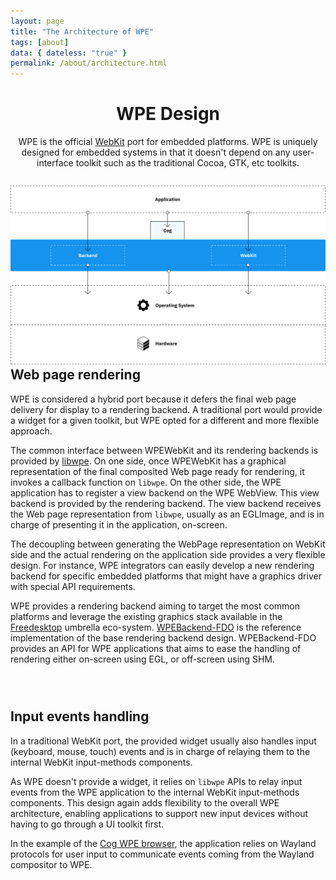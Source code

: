 ```yaml
---
layout: page
title: "The Architecture of WPE"
tags: [about]
data: { dateless: "true" }
permalink: /about/architecture.html
---
```

<style>
main > *, .dotsep {
	padding: 2em 0 3em;
}
.masthead-img {
	padding: 0;
	margin-block: 4em 1em;
}
.masthead-img img {
	max-width: 90%;
	max-width: min(800px,100%);
	margin-block: -2em;
}
</style>

<header class="page">

# WPE Design

WPE is the official [WebKit](https://webkit.org) port for embedded platforms. WPE is uniquely designed
for embedded systems in that it doesn't depend on any user-interface toolkit
such as the traditional Cocoa, GTK, etc toolkits.

</header>

<div class="masthead-img full-bleed" align="center">
<img src="/assets/img/diagram-WPE-design.svg" alt="">
</div>

<section>

## Web page rendering

<p class="leadin">WPE is considered a hybrid port because it defers the final web page delivery for display to a rendering backend. A traditional port would provide a widget for a given toolkit, but WPE opted for a different and more flexible approach.</p>

The common interface between WPEWebKit and its rendering backends is provided by
[libwpe](https://github.com/WebPlatformForEmbedded/libwpe). On one side, once
WPEWebKit has a graphical representation of the final composited Web page ready
for rendering, it invokes a callback function on `libwpe`. On the other side,
the WPE application has to register a view backend on the WPE WebView. This view
backend is provided by the rendering backend. The view backend receives the Web
page representation from `libwpe`, usually as an EGLImage, and is in charge of
presenting it in the application, on-screen.

The decoupling between generating the WebPage representation on WebKit side and
the actual rendering on the application side provides a very flexible design.
For instance, WPE integrators can easily develop a new rendering backend for
specific embedded platforms that might have a graphics driver with special API
requirements.

WPE provides a rendering backend aiming to target the most common platforms and
leverage the existing graphics stack available in the
[Freedesktop](https://freedesktop.org) umbrella eco-system.
[WPEBackend-FDO](https://github.com/Igalia/WPEBackend-FDO) is the reference
implementation of the base rendering backend design. WPEBackend-FDO provides an API
for WPE applications that aims to ease the handling of rendering either
on-screen using EGL, or off-screen using SHM.

</section>

<section class="dotsep">

## Input events handling

<p class="leadin">In a traditional WebKit port, the provided widget usually also handles input
(keyboard, mouse, touch) events and is in charge of relaying them to the
internal WebKit input-methods components.</p>

As WPE doesn't provide a widget, it relies on `libwpe` APIs to relay input
events from the WPE application to the internal WebKit input-methods components.
This design again adds flexibility to the overall WPE architecture, enabling
applications to support new input devices without having to go through a UI
toolkit first.

In the example of the [Cog WPE browser](https://github.com/Igalia/cog), the
application relies on Wayland protocols for user input to communicate events
coming from the Wayland compositor to WPE.

</section>
